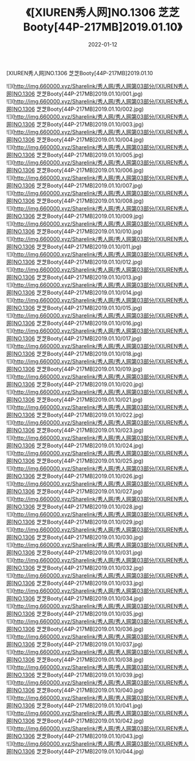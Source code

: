﻿---
layout: post
title:  《[XIUREN秀人网]NO.1306 芝芝Booty[44P-217MB]2019.01.10》
date:   2022-01-12
img: http://img.660000.xyz/Sharelink/秀人网/秀人网第03部分/[XIUREN秀人网]NO.1306 芝芝Booty[44P-217MB]2019.01.10/000.jpg
categories: [美女, 清纯, 唯美]
---

[XIUREN秀人网]NO.1306 芝芝Booty[44P-217MB]2019.01.10

 ![](http://img.660000.xyz/Sharelink/秀人网/秀人网第03部分/[XIUREN秀人网]NO.1306 芝芝Booty[44P-217MB]2019.01.10/001.jpg) <br>![](http://img.660000.xyz/Sharelink/秀人网/秀人网第03部分/[XIUREN秀人网]NO.1306 芝芝Booty[44P-217MB]2019.01.10/002.jpg) <br>![](http://img.660000.xyz/Sharelink/秀人网/秀人网第03部分/[XIUREN秀人网]NO.1306 芝芝Booty[44P-217MB]2019.01.10/003.jpg) <br>![](http://img.660000.xyz/Sharelink/秀人网/秀人网第03部分/[XIUREN秀人网]NO.1306 芝芝Booty[44P-217MB]2019.01.10/004.jpg) <br>![](http://img.660000.xyz/Sharelink/秀人网/秀人网第03部分/[XIUREN秀人网]NO.1306 芝芝Booty[44P-217MB]2019.01.10/005.jpg) <br>![](http://img.660000.xyz/Sharelink/秀人网/秀人网第03部分/[XIUREN秀人网]NO.1306 芝芝Booty[44P-217MB]2019.01.10/006.jpg) <br>![](http://img.660000.xyz/Sharelink/秀人网/秀人网第03部分/[XIUREN秀人网]NO.1306 芝芝Booty[44P-217MB]2019.01.10/007.jpg) <br>![](http://img.660000.xyz/Sharelink/秀人网/秀人网第03部分/[XIUREN秀人网]NO.1306 芝芝Booty[44P-217MB]2019.01.10/008.jpg) <br>![](http://img.660000.xyz/Sharelink/秀人网/秀人网第03部分/[XIUREN秀人网]NO.1306 芝芝Booty[44P-217MB]2019.01.10/009.jpg) <br>![](http://img.660000.xyz/Sharelink/秀人网/秀人网第03部分/[XIUREN秀人网]NO.1306 芝芝Booty[44P-217MB]2019.01.10/010.jpg) <br>![](http://img.660000.xyz/Sharelink/秀人网/秀人网第03部分/[XIUREN秀人网]NO.1306 芝芝Booty[44P-217MB]2019.01.10/011.jpg) <br>![](http://img.660000.xyz/Sharelink/秀人网/秀人网第03部分/[XIUREN秀人网]NO.1306 芝芝Booty[44P-217MB]2019.01.10/012.jpg) <br>![](http://img.660000.xyz/Sharelink/秀人网/秀人网第03部分/[XIUREN秀人网]NO.1306 芝芝Booty[44P-217MB]2019.01.10/013.jpg) <br>![](http://img.660000.xyz/Sharelink/秀人网/秀人网第03部分/[XIUREN秀人网]NO.1306 芝芝Booty[44P-217MB]2019.01.10/014.jpg) <br>![](http://img.660000.xyz/Sharelink/秀人网/秀人网第03部分/[XIUREN秀人网]NO.1306 芝芝Booty[44P-217MB]2019.01.10/015.jpg) <br>![](http://img.660000.xyz/Sharelink/秀人网/秀人网第03部分/[XIUREN秀人网]NO.1306 芝芝Booty[44P-217MB]2019.01.10/016.jpg) <br>![](http://img.660000.xyz/Sharelink/秀人网/秀人网第03部分/[XIUREN秀人网]NO.1306 芝芝Booty[44P-217MB]2019.01.10/017.jpg) <br>![](http://img.660000.xyz/Sharelink/秀人网/秀人网第03部分/[XIUREN秀人网]NO.1306 芝芝Booty[44P-217MB]2019.01.10/018.jpg) <br>![](http://img.660000.xyz/Sharelink/秀人网/秀人网第03部分/[XIUREN秀人网]NO.1306 芝芝Booty[44P-217MB]2019.01.10/019.jpg) <br>![](http://img.660000.xyz/Sharelink/秀人网/秀人网第03部分/[XIUREN秀人网]NO.1306 芝芝Booty[44P-217MB]2019.01.10/020.jpg) <br>![](http://img.660000.xyz/Sharelink/秀人网/秀人网第03部分/[XIUREN秀人网]NO.1306 芝芝Booty[44P-217MB]2019.01.10/021.jpg) <br>![](http://img.660000.xyz/Sharelink/秀人网/秀人网第03部分/[XIUREN秀人网]NO.1306 芝芝Booty[44P-217MB]2019.01.10/022.jpg) <br>![](http://img.660000.xyz/Sharelink/秀人网/秀人网第03部分/[XIUREN秀人网]NO.1306 芝芝Booty[44P-217MB]2019.01.10/023.jpg) <br>![](http://img.660000.xyz/Sharelink/秀人网/秀人网第03部分/[XIUREN秀人网]NO.1306 芝芝Booty[44P-217MB]2019.01.10/024.jpg) <br>![](http://img.660000.xyz/Sharelink/秀人网/秀人网第03部分/[XIUREN秀人网]NO.1306 芝芝Booty[44P-217MB]2019.01.10/025.jpg) <br>![](http://img.660000.xyz/Sharelink/秀人网/秀人网第03部分/[XIUREN秀人网]NO.1306 芝芝Booty[44P-217MB]2019.01.10/026.jpg) <br>![](http://img.660000.xyz/Sharelink/秀人网/秀人网第03部分/[XIUREN秀人网]NO.1306 芝芝Booty[44P-217MB]2019.01.10/027.jpg) <br>![](http://img.660000.xyz/Sharelink/秀人网/秀人网第03部分/[XIUREN秀人网]NO.1306 芝芝Booty[44P-217MB]2019.01.10/028.jpg) <br>![](http://img.660000.xyz/Sharelink/秀人网/秀人网第03部分/[XIUREN秀人网]NO.1306 芝芝Booty[44P-217MB]2019.01.10/029.jpg) <br>![](http://img.660000.xyz/Sharelink/秀人网/秀人网第03部分/[XIUREN秀人网]NO.1306 芝芝Booty[44P-217MB]2019.01.10/030.jpg) <br>![](http://img.660000.xyz/Sharelink/秀人网/秀人网第03部分/[XIUREN秀人网]NO.1306 芝芝Booty[44P-217MB]2019.01.10/031.jpg) <br>![](http://img.660000.xyz/Sharelink/秀人网/秀人网第03部分/[XIUREN秀人网]NO.1306 芝芝Booty[44P-217MB]2019.01.10/032.jpg) <br>![](http://img.660000.xyz/Sharelink/秀人网/秀人网第03部分/[XIUREN秀人网]NO.1306 芝芝Booty[44P-217MB]2019.01.10/033.jpg) <br>![](http://img.660000.xyz/Sharelink/秀人网/秀人网第03部分/[XIUREN秀人网]NO.1306 芝芝Booty[44P-217MB]2019.01.10/034.jpg) <br>![](http://img.660000.xyz/Sharelink/秀人网/秀人网第03部分/[XIUREN秀人网]NO.1306 芝芝Booty[44P-217MB]2019.01.10/035.jpg) <br>![](http://img.660000.xyz/Sharelink/秀人网/秀人网第03部分/[XIUREN秀人网]NO.1306 芝芝Booty[44P-217MB]2019.01.10/036.jpg) <br>![](http://img.660000.xyz/Sharelink/秀人网/秀人网第03部分/[XIUREN秀人网]NO.1306 芝芝Booty[44P-217MB]2019.01.10/037.jpg) <br>![](http://img.660000.xyz/Sharelink/秀人网/秀人网第03部分/[XIUREN秀人网]NO.1306 芝芝Booty[44P-217MB]2019.01.10/038.jpg) <br>![](http://img.660000.xyz/Sharelink/秀人网/秀人网第03部分/[XIUREN秀人网]NO.1306 芝芝Booty[44P-217MB]2019.01.10/039.jpg) <br>![](http://img.660000.xyz/Sharelink/秀人网/秀人网第03部分/[XIUREN秀人网]NO.1306 芝芝Booty[44P-217MB]2019.01.10/040.jpg) <br>![](http://img.660000.xyz/Sharelink/秀人网/秀人网第03部分/[XIUREN秀人网]NO.1306 芝芝Booty[44P-217MB]2019.01.10/041.jpg) <br>![](http://img.660000.xyz/Sharelink/秀人网/秀人网第03部分/[XIUREN秀人网]NO.1306 芝芝Booty[44P-217MB]2019.01.10/042.jpg) <br>![](http://img.660000.xyz/Sharelink/秀人网/秀人网第03部分/[XIUREN秀人网]NO.1306 芝芝Booty[44P-217MB]2019.01.10/043.jpg) <br>![](http://img.660000.xyz/Sharelink/秀人网/秀人网第03部分/[XIUREN秀人网]NO.1306 芝芝Booty[44P-217MB]2019.01.10/044.jpg) <br>